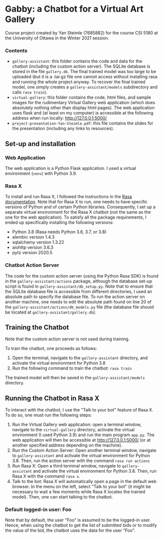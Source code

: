 # Gabby: a Chatbot for a Virtual Art Gallery

Course project created by Yan Steimle (7685882) for the course CSI 5180 at the University of Ottawa in the Winter 2021 session.

### Contents

- `gallery-assistant`: this folder contains the code and data for the chatbot (including the custom action server). The SQLite database is stored in the file `gallery.db`. The final trained model was too large to be uploaded (but it is a .tar.gz file one cannot access without installing rasa and running the whole project anyway. To recover the final trained model, one simply creates a `gallery-assistant/models` subdirectory and calls `rasa train`).
- `virtual-gallery`: this folder contains the code, html files, and sample images for the rudimentary Virtual Gallery web application (which does absolutely nothing other than display html pages). The web application uses flask and (at least on my computer) is accessible at the following address when run locally: http://127.0.0.1:5000/ 
- `project-presentation-Yan-Steimle.pdf`: this file contains the slides for the presentation (including any links to resources).

## Set-up and installation

### Web Application

The web application is a Python Flask application. I used a virtual environment (`venv`) with Python 3.9.

### Rasa X

To install and run Rasa X, I followed the instructions in the [Rasa documentation](https://rasa.com/docs/). Note that for Rasa X to run, one needs to have specific versions of Python and of certain Python libraries. Consequently, I set up a separate virtual environment for the Rasa X chatbot (not the same as the one for the web application). To satisfy all the package requirements, I ended up specifically installing the following versions:

- Python 3.8 (Rasa needs Python 3.6, 3.7, or 3.8)
- alembic version 1.4.3
- sqlalchemy version 1.3.22
- aiohttp version 3.6.3
- pytz version 2020.5

### Chatbot Action Server

The code for the custom action server (using the Python Rasa SDK) is found in the `gallery-assistant/actions` package, although the database set-up script is found in `gallery-assistant/db_setup.py`. Note that to ensure that the SQLite database file is accessible from different directories, I used an absolute path to specify the database file. To run the action server on another machine, one needs to edit the absolute path found on line 20 of the `gallery-assistant/actions/db_models.py` file (the database file should be located at `gallery-assistant/gallery.db`).


## Training the Chatbot

Note that the custom action server is not used during training.

To train the chatbot, one proceeds as follows:

1. Open the terminal, navigate to the `gallery-assistant` directory, and activate the virtual environment for Python 3.8
2. Run the following command to train the chatbot: ```rasa train```

The trained model will then be saved in the `gallery-assistant/models` directory.

## Running the Chatbot in Rasa X

To interact with the chatbot, I use the "Talk to your bot" feature of Rasa X. To do so, one must run the following steps:

1. Run the Virtual Gallery web application: open a terminal window, navigate to the `virtual-gallery` directory, activate the virtual environment (I used Python 3.9) and run the main program `app.py`. The web application will then be accessible at http://127.0.0.1:5000/ (or at another specified address depending on the machine).
2. Run the Custom Action Server: Open another terminal window, navigate to `gallery-assistant` and activate the virtual environment for Python 3.8. Then, run the action server with the command `rasa run actions`
3. Run Rasa X: Open a third terminal window, navigate to `gallery-assistant` and activate the virtual environment for Python 3.8. Then, run Rasa X with the command `rasa x`.
4. Talk to the bot: Rasa X will automatically open a page in the default web browser. In the menu on the left, select "Talk to your bot" (it might be necessary to wait a few moments while Rasa X locates the trained model). Then, one can start talking to the chatbot.

### Default logged-in user: Foo

Note that by default, the user "Foo" is assumed to be the logged-in user. Hence, when using the chatbot to get the list of submitted bids or to modify the value of the bid, the chatbot uses the data for the user "Foo". 
